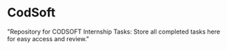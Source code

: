 # CodSoft
"Repository for CODSOFT Internship Tasks: Store all completed tasks here for easy access and review."
